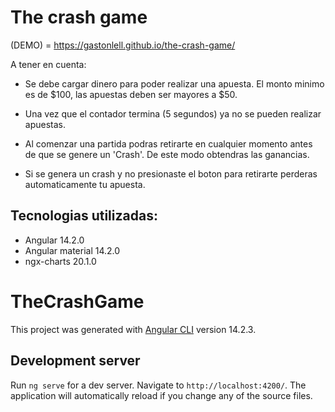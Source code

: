 
# The crash game

(DEMO) = https://gastonlell.github.io/the-crash-game/

A tener en cuenta:

- Se debe cargar dinero para poder realizar una apuesta. El monto minimo es de $100, las apuestas deben ser mayores a $50.

- Una vez que el contador termina (5 segundos) ya no se pueden realizar apuestas.

- Al comenzar una partida podras retirarte en cualquier momento antes de que se genere un 'Crash'. De este modo obtendras las ganancias.

- Si se genera un crash y no presionaste el boton para retirarte perderas automaticamente tu apuesta.


## Tecnologias utilizadas:

- Angular 14.2.0
- Angular material 14.2.0
- ngx-charts 20.1.0


# TheCrashGame

This project was generated with [Angular CLI](https://github.com/angular/angular-cli) version 14.2.3.

## Development server

Run `ng serve` for a dev server. Navigate to `http://localhost:4200/`. The application will automatically reload if you change any of the source files.
